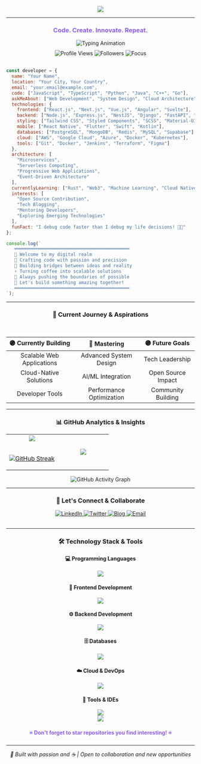 
<div align="center">
  <img src="https://capsule-render.vercel.app/api?type=venom&height=150&section=header&color=0:8B5CF6,100:3B82F6&text=I%20am%20Hasini%20Ekanayake&fontColor=FFFFFF&fontSize=60&fontAlign=50&animation=fadeIn&stroke=2E2E2E&strokeWidth=1" />
</div>

---

<h3 align="center" style="color:#8B5CF6;">Code. Create. Innovate. Repeat.</h3>

<div align="center">
  <img src="https://readme-typing-svg.herokuapp.com?font=Fira+Code&size=20&duration=3000&pause=1000&color=8B5CF6&background=00000000&center=true&vCenter=true&width=700&height=50&lines=Full+Stack+Developer+%7C+Tech+Innovator;Building+Tomorrow's+Digital+Solutions;Passionate+About+Clean+Code+%26+Great+UX;Transforming+Ideas+into+Reality" alt="Typing Animation" />
</div>

<div align="center" style="margin-top:10px;">
  <img src="https://komarev.com/ghpvc/?username=hasiekanayake&label=Profile%20views&style=for-the-badge&color=3B82F6&labelColor=000000" alt="Profile Views" />
  <img src="https://img.shields.io/github/followers/hasiekanayake?label=Followers&style=for-the-badge&color=3B82F6&labelColor=000000" alt="Followers" />
  <img src="https://img.shields.io/badge/Focus-Full--Stack%20Development%20%2B%20Innovation-8B5CF6?style=for-the-badge&labelColor=000000" alt="Focus" />
</div>
<br/>

```javascript
const developer = {
  name: "Your Name",
  location: "Your City, Your Country",
  email: "your.email@example.com",
  code: ["JavaScript", "TypeScript", "Python", "Java", "C++", "Go"],
  askMeAbout: ["Web Development", "System Design", "Cloud Architecture", "AI/ML", "DevOps"],
  technologies: {
    frontend: ["React.js", "Next.js", "Vue.js", "Angular", "Svelte"],
    backend: ["Node.js", "Express.js", "NestJS", "Django", "FastAPI", "Spring Boot"],
    styling: ["Tailwind CSS", "Styled Components", "SCSS", "Material-UI", "Chakra UI"],
    mobile: ["React Native", "Flutter", "Swift", "Kotlin"],
    databases: ["PostgreSQL", "MongoDB", "Redis", "MySQL", "Supabase"],
    cloud: ["AWS", "Google Cloud", "Azure", "Docker", "Kubernetes"],
    tools: ["Git", "Docker", "Jenkins", "Terraform", "Figma"]
  },
  architecture: [
    "Microservices",
    "Serverless Computing",
    "Progressive Web Applications",
    "Event-Driven Architecture"
  ],
  currentlyLearning: ["Rust", "Web3", "Machine Learning", "Cloud Native Technologies"],
  interests: [
    "Open Source Contribution",
    "Tech Blogging",
    "Mentoring Developers",
    "Exploring Emerging Technologies"
  ],
  funFact: "I debug code faster than I debug my life decisions! 🐛✨"
};

console.log(`
   ═══════════════════════════════════════════
   🚀 Welcome to my digital realm
   💜 Crafting code with passion and precision
   💙 Building bridges between ideas and reality  
   ⚡ Turning coffee into scalable solutions
   🔮 Always pushing the boundaries of possible
   🌟 Let's build something amazing together!
   ═══════════════════════════════════════════
`);
```

---

<h3 align="center">🎯 Current Journey & Aspirations</h3>
<div align="center">
<br/>
  
| 🟣 **Currently Building** | 🔵 **Mastering** | 🟣 **Future Goals** |
|:-------:|:-------:|:-------:|
| Scalable Web Applications | Advanced System Design | Tech Leadership |
| Cloud-Native Solutions | AI/ML Integration | Open Source Impact |
| Developer Tools | Performance Optimization | Community Building |

</div>

---

<h3 align="center">📊 GitHub Analytics & Insights</h3>
<div align="center">
<table align="center">
<tr border="none">
<td width="50%" align="center">
  
  <img align="center" src="https://github-readme-stats.vercel.app/api?username=yourusername&theme=tokyonight&show_icons=true&count_private=true&border_color=8B5CF6&title_color=8B5CF6&icon_color=3B82F6"/>

<br/>
<br/>

  [![GitHub Streak](https://streak-stats.demolab.com/?user=yourusername&count_private=true&theme=tokyonight&border=8B5CF6&ring=8B5CF6&fire=3B82F6)](#)
  
</td>
<td width="50%" align="center">

  <img align="center" src="https://github-readme-stats.anuraghazra1.vercel.app/api/top-langs/?username=yourusername&theme=tokyonight&hide_border=false&border_color=8B5CF6&title_color=8B5CF6&langs_count=10"/>
  
</td>
</tr>
</table>

<div align="center">
  <img src="https://github-readme-activity-graph.vercel.app/graph?username=yourusername&custom_title=Contribution%20Graph&bg_color=1a1b27&color=8B5CF6&line=3B82F6&point=FFFFFF&area=true&area_color=8B5CF6&hide_border=true" alt="GitHub Activity Graph" />
</div>

</div>

---

<h3 align="center">🤝 Let's Connect & Collaborate</h3>
<div align="center">
  <a href="https://linkedin.com/in/yourprofile" target="_blank">
    <img src="https://img.shields.io/badge/LinkedIn-8B5CF6?style=for-the-badge&logo=linkedin&logoColor=white" alt="LinkedIn"/>
  </a>
  <a href="https://twitter.com/yourhandle" target="_blank">
    <img src="https://img.shields.io/badge/Twitter-3B82F6?style=for-the-badge&logo=twitter&logoColor=white" alt="Twitter"/>
  </a>
  <a href="https://yourblog.com" target="_blank">
    <img src="https://img.shields.io/badge/Blog-8B5CF6?style=for-the-badge&logo=hashnode&logoColor=white" alt="Blog"/>
  </a>
  <a href="mailto:your.email@example.com">
    <img src="https://img.shields.io/badge/Email-3B82F6?style=for-the-badge&logo=gmail&logoColor=white" alt="Email"/>
  </a>
</div>

<br/>

---

<h3 align="center">🛠️ Technology Stack & Tools</h3>

<div align="center">
  <h4>💻 Programming Languages</h4>
  <img src="https://skillicons.dev/icons?i=js,ts,python,java,cpp,go,rust&theme=dark" />
  
  <h4>🎨 Frontend Development</h4>
  <img src="https://skillicons.dev/icons?i=react,nextjs,vue,angular,svelte,html,css,tailwind&theme=dark" />
  
  <h4>⚙️ Backend Development</h4>
  <img src="https://skillicons.dev/icons?i=nodejs,express,nestjs,django,fastapi,spring,laravel,flask&theme=dark" />
  
  <h4>🗄️ Databases</h4>
  <img src="https://skillicons.dev/icons?i=postgresql,mongodb,mysql,redis,sqlite,supabase,firebase&theme=dark" />
  
  <h4>☁️ Cloud & DevOps</h4>
  <img src="https://skillicons.dev/icons?i=aws,gcp,azure,docker,kubernetes,jenkins,terraform&theme=dark" />
  
  <h4>🔧 Tools & IDEs</h4>
  <img src="https://skillicons.dev/icons?i=vscode,idea,webstorm,git,github,figma,postman,vercel&theme=dark" />
</div>


<div align="center">
  <img src="https://capsule-render.vercel.app/api?type=waving&height=110&section=footer&color=0:8B5CF6,100:3B82F6" />
</div>

<div align="center">
  <h4 style="color:#8B5CF6;">⭐ Don't forget to star repositories you find interesting! ⭐</h4>
</div>

---

<div align="center">
  <i>💜 Built with passion and ☕ | Open to collaboration and new opportunities</i>
</div>
